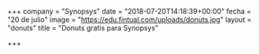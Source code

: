 +++
company = "Synopsys"
date = "2018-07-20T14:18:39+00:00"
fecha = "20 de julio"
image = "https://edu.fintual.com/uploads/donuts.jpg"
layout = "donuts"
title = "Donuts gratis para Synopsys"

+++
